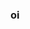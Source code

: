 ### oi

<!--
**jovankuscevic/jovankuscevic** is a ✨ _special_ ✨ repository because its `README.md` (this file) appears on your GitHub profile.

Here are some ideas to get you started:
